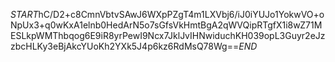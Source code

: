 $START$hC/D2+c8CmnVbtvSAwJ6WXpPZgT4m1LXVbj6/iJ0iYUJo1YokwVO+oNpUx3+q0wKxA1elnb0HedArN5o7sGfsVkHmtBgA2qWVQipRTgfX1i8wZ71MESLkpWMThbqog6E9iR8yrPewI9Ncx7JklJvIHNwiduchKH039opL3Guyr2eJzzbcHLKy3eBjAkcYUoKh2YXk5J4p6kz6RdMsQ78Wg==$END$